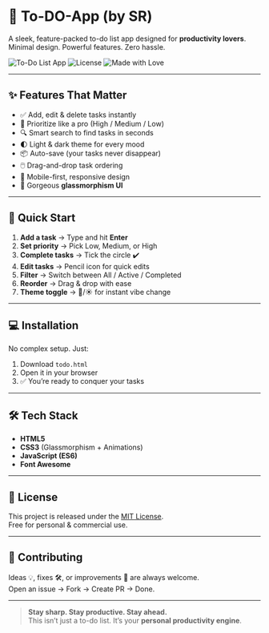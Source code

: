 # 📝 To-DO-App (by SR)

A sleek, feature-packed to-do list app designed for **productivity lovers**.  
Minimal design. Powerful features. Zero hassle.  

![To-Do List App](https://img.shields.io/badge/Status-Live-green) 
![License](https://img.shields.io/badge/License-MIT-blue) 
![Made with Love](https://img.shields.io/badge/Made%20With-❤️-red)

---

## ✨ Features That Matter
- ✅ Add, edit & delete tasks instantly  
- 🎯 Prioritize like a pro (High / Medium / Low)  
- 🔍 Smart search to find tasks in seconds  
- 🌓 Light & dark theme for every mood  
- 📦 Auto-save (your tasks never disappear)  
- 🖱️ Drag-and-drop task ordering  
- 📱 Mobile-first, responsive design  
- 🎨 Gorgeous **glassmorphism UI**  

---

## 🚀 Quick Start
1. **Add a task** → Type and hit **Enter**  
2. **Set priority** → Pick Low, Medium, or High  
3. **Complete tasks** → Tick the circle ✔️  
4. **Edit tasks** → Pencil icon for quick edits  
5. **Filter** → Switch between All / Active / Completed  
6. **Reorder** → Drag & drop with ease  
7. **Theme toggle** → 🌙/☀️ for instant vibe change  

---

## 💻 Installation
No complex setup. Just:  
1. Download `todo.html`  
2. Open it in your browser  
3. ✅ You’re ready to conquer your tasks  

---

## 🛠️ Tech Stack
- **HTML5**  
- **CSS3** (Glassmorphism + Animations)  
- **JavaScript (ES6)**  
- **Font Awesome**  

---

## 📝 License
This project is released under the [MIT License](LICENSE).  
Free for personal & commercial use.  

---

## 🤝 Contributing
Ideas 💡, fixes 🛠️, or improvements 🚀 are always welcome.  
Open an issue → Fork → Create PR → Done.  

---

> **Stay sharp. Stay productive. Stay ahead.**  
This isn’t just a to-do list. It’s your **personal productivity engine**.
